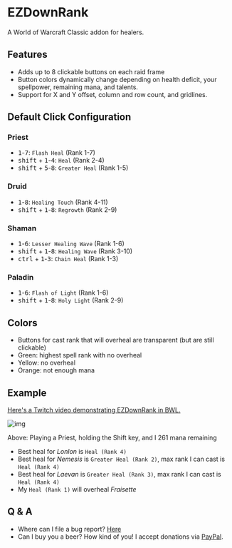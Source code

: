 # EZDownRank

A World of Warcraft Classic addon for healers.

## Features

* Adds up to 8 clickable buttons on each raid frame
* Button colors dynamically change depending on health deficit, your spellpower, remaining mana, and talents.
* Support for X and Y offset, column and row count, and gridlines.

## Default Click Configuration

### Priest

* <kbd>1</kbd>-<kbd>7</kbd>: `Flash Heal` (Rank 1-7)
* <kbd>shift</kbd> + <kbd>1</kbd>-<kbd>4</kbd>: `Heal` (Rank 2-4)
* <kbd>shift</kbd> + <kbd>5</kbd>-<kbd>8</kbd>: `Greater Heal` (Rank 1-5)

### Druid

* <kbd>1</kbd>-<kbd>8</kbd>: `Healing Touch` (Rank 4-11)
* <kbd>shift</kbd> + <kbd>1</kbd>-<kbd>8</kbd>: `Regrowth` (Rank 2-9)

### Shaman

* <kbd>1</kbd>-<kbd>6</kbd>: `Lesser Healing Wave` (Rank 1-6)
* <kbd>shift</kbd> + <kbd>1</kbd>-<kbd>8</kbd>: `Healing Wave` (Rank 3-10)
* <kbd>ctrl</kbd> + <kbd>1</kbd>-<kbd>3</kbd>: `Chain Heal` (Rank 1-3)

### Paladin

* <kbd>1</kbd>-<kbd>6</kbd>: `Flash of Light` (Rank 1-6)
* <kbd>shift</kbd> + <kbd>1</kbd>-<kbd>8</kbd>: `Holy Light` (Rank 2-9)

## Colors

* Buttons for cast rank that will overheal are transparent (but are still clickable)
* Green: highest spell rank with no overheal
* Yellow: no overheal
* Orange: not enough mana

## Example

[Here's a Twitch video demonstrating EZDownRank in BWL.](https://www.twitch.tv/videos/617061387?t=0h11m12s)

![img](https://i.imgur.com/E9L8EeK.png)

Above: Playing a Priest, holding the Shift key, and I 261 mana remaining

* Best heal for *Lonlon* is `Heal (Rank 4)`
* Best heal for *Nemesis* is `Greater Heal (Rank 2)`, max rank I can cast is `Heal (Rank 4)`
* Best heal for *Laevan* is `Greater Heal (Rank 3)`, max rank I can cast is `Heal (Rank 4)`
* My `Heal (Rank 1)` will overheal *Fraisette*

## Q & A

* Where can I file a bug report? [Here](https://github.com/mrbuds/EZDownRank/issues/new)
* Can I buy you a beer? How kind of you! I accept donations via [PayPal](https://paypal.me/BudsWA).
